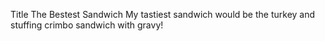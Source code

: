 Title  The Bestest Sandwich
My tastiest sandwich would be the turkey and stuffing crimbo sandwich with gravy!